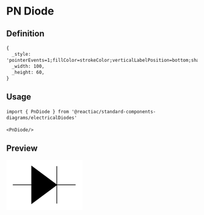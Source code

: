 # PN Diode

## Definition

```
{
  _style: 'pointerEvents=1;fillColor=strokeColor;verticalLabelPosition=bottom;shadow=0;dashed=0;align=center;html=1;verticalAlign=top;shape=mxgraph.electrical.diodes.diode;',
  _width: 100,
  _height: 60,
}
```

## Usage

```
import { PnDiode } from '@reactiac/standard-components-diagrams/electricalDiodes'

<PnDiode/>
```

## Preview

<img src="./pn-diode.png" width="200"/>
